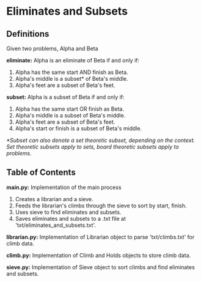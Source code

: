 # Eliminates and Subsets

## Definitions

Given two problems, Alpha and Beta

**eliminate:** Alpha is an eliminate of Beta if and only if:

1. Alpha has the same start AND finish as Beta.
2. Alpha's middle is a subset\* of Beta's middle.
3. Alpha's feet are a subset of Beta's feet.

**subset:** Alpha is a subset of Beta if and only if:

1. Alpha has the same start OR finish as Beta.
2. Alpha's middle is a subset of Beta's middle.
3. Alpha's feet are a subset of Beta's feet.
4. Alpha's start or finish is a subset of Beta's middle.

*\*Subset can also denote a set theoretic subset, depending on the context.  
    Set theoretic subsets apply to sets, board theoretic subsets apply to problems.*

## Table of Contents

**main.py:** Implementation of the main process

1. Creates a librarian and a sieve.  
2. Feeds the librarian's climbs through the sieve to sort by start, finish.  
3. Uses sieve to find eliminates and subsets.  
4. Saves eliminates and subsets to a .txt file at 'txt/eliminates_and_subsets.txt'.  

**librarian.py:** Implementation of Librarian object to parse 'txt/climbs.txt' for climb data.  

**climb.py:** Implementation of Climb and Holds objects to store climb data.

**sieve.py:** Implementation of Sieve object to sort climbs and find eliminates and subsets.
